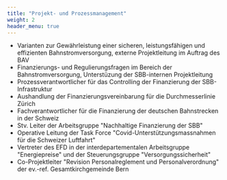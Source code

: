 ```yaml
---
title: "Projekt- und Prozessmanagement"
weight: 2
header_menu: true
---
```

* Varianten zur Gewährleistung einer sicheren, leistungsfähigen und effizienten Bahnstromversorgung, externe Projektleitung im Auftrag des BAV
* Finanzierungs- und Regulierungsfragen im Bereich der Bahnstromversorgung, Unterstüzung der SBB-internen Projektleitung
* Prozessverantwortlicher für das Controlling der Finanzierung der SBB-Infrastruktur
* Aushandlung der Finanzierungsvereinbarung für die Durchmesserlinie Zürich
* Fachverantwortlicher für die Finanzierung der deutschen Bahnstrecken in der Schweiz
* Stv. Leiter der Arbeitsgruppe "Nachhaltige Finanzierung der SBB"
* Operative Leitung der Task Force "Covid-Unterstützungsmassnahmen für die Schweizer Luftfahrt"
* Vertreter des EFD in der interdepartementalen Arbeitsgruppe "Energiepreise" und der Steuerungsgruppe "Versorgungssicherheit"
* Co-Projektleiter "Revision Personalreglement und Personalverordnung" der ev.-ref. Gesamtkirchgemeinde Bern
